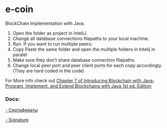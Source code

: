 # e-coin
BlockChain Implementation with Java.

1. Open the folder as project in InteliJ.
2. Change all database connections filepaths to your local machine.
3. Run.
If you want to run multiple peers: 
1. Copy Paste the same folder and open the multiple folders in Intelij in paralel
2. Make sure they don't share database connection filepaths.
3. Change local peer port and peer client ports for each copy accordingly. (They are hard coded in the code)

For More info check out [Chapter 7 of Introducing Blockchain with Java: Program, Implement, and Extend Blockchains with Java 1st ed. Edition](https://www.amazon.com/Introducing-Blockchain-Java-Implement-Blockchains/dp/1484279263/ref=sr_1_1?qid=1637096107&refinements=p_27%3ASpiro+Buzharovski&s=books&sr=1-1&text=Spiro+Buzharovski)

### Docs:

[- Сертификаты](https://learn.microsoft.com/ru-ru/windows/win32/seccrypto/digital-certificates)

[- Signature](https://www.baeldung.com/java-digital-signature)